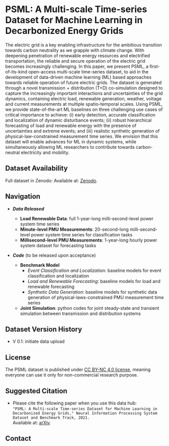 # PSML: A Multi-scale Time-series Dataset for Machine Learning in Decarbonized Energy Grids
The electric grid is a key enabling infrastructure for the ambitious transition towards carbon neutrality as we grapple with climate change. With deepening penetration of renewable energy resources and electrified transportation, the reliable and secure operation of the electric grid becomes increasingly challenging. In this paper, we present PSML, a first-of-its-kind open-access multi-scale time-series dataset, to aid in the development of data-driven machine learning (ML) based approaches towards reliable operation of future electric grids. The dataset is generated through a novel transmission + distribution (T+D) co-simulation designed to capture the increasingly important interactions and uncertainties of the grid dynamics, containing electric load, renewable generation, weather, voltage and current measurements at multiple spatio-temporal scales. Using PSML, we provide state-of-the-art ML baselines on three challenging use cases of critical importance to achieve: (i) early detection, accurate classification and localization of dynamic disturbance events; (ii) robust hierarchical forecasting of load and renewable energy with the presence of uncertainties and extreme events; and (iii) realistic synthetic generation of physical-law-constrained measurement time series. We envision that this dataset will enable advances for ML in dynamic systems, while simultaneously allowing ML researchers to contribute towards carbon-neutral electricity and mobility. 

## Dataset Availability
Full dataset in Zenodo:
Available at: [Zenodo](https://zenodo.org/deposit/5130612#).

## Navigation
- ***Data Released***
  -  **Load Renewable Data**: full 1-year-long milli-second-level power system time series
  -  **Minute-level PMU Measurements**: 20-second-long milli-second-level power system time series for classification tasks
  -  **Millisecond-level PMU Measurements**: 1-year-long hourly power system dataset for forecasting tasks

- ***Code*** (to be released upon acceptance)
  - **Benchmark Model**
    - *Event Classification and Localization*: baseline models for event classification and localization
    - *Load and Renewable Forecasting*: baseline models for load and renewable forecasting
    - *Synthetic Data Generation*: baseline models for synthetic data generation of physical-laws-constrained PMU measurement time series
  - **Joint Simulation**: python codes for joint steady-state and transient simulation between transmission and distribution systems

## Dataset Version History
- V 0.1: initiate data upload

## License
The PSML dataset is published under [CC BY-NC 4.0 license](https://creativecommons.org/licenses/by-nc/4.0/), meaning everyone can use it only for non-commercial research purpose.

## Suggested Citation
- Please cite the following paper when you use this data hub:  
`
"PSML: A Multi-scale Time-series Dataset for Machine Learning in Decarbonized Energy Grids," Neural Information Processing System Dataset and Benchmark Track, 2021.
`\
Available at: [arXiv](https://arxiv.org/abs/XXXXXXXXXXXXXX).

## Contact
